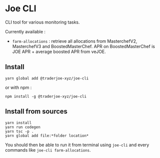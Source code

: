 # Joe CLI

CLI tool for various monitoring tasks.

Currently available :
-   `farm-allocations` : retrieve all allocations from MasterchefV2, MasterchefV3 and BoostedMasterChef. APR on BoostedMasterChef is JOE APR + average boosted APR from veJOE.

## Install
```
yarn global add @traderjoe-xyz/joe-cli
```
or with npm :
```
npm install -g @traderjoe-xyz/joe-cli
```


## Install from sources

```
yarn install
yarn run codegen
yarn tsc -p .
yarn global add file:*folder location*
```

You should then be able to run it from terminal using `joe-cli` and every commands like `joe-cli farm-allocations`.